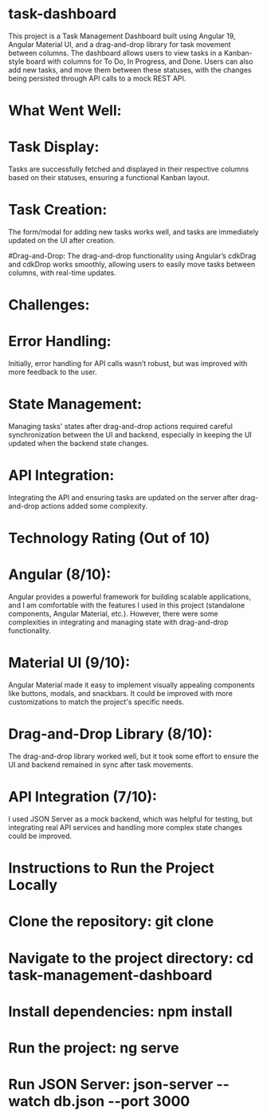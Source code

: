 # task-dashboard
This project is a Task Management Dashboard built using Angular 19, Angular Material UI, and a drag-and-drop library for task movement between columns. The dashboard allows users to view tasks in a Kanban-style board with columns for To Do, In Progress, and Done. Users can also add new tasks, and move them between these statuses, with the changes being persisted through API calls to a mock REST API.
# What Went Well:
# Task Display: 
Tasks are successfully fetched and displayed in their respective columns based on their statuses, ensuring a functional Kanban layout.

# Task Creation: 
The form/modal for adding new tasks works well, and tasks are immediately updated on the UI after creation.

#Drag-and-Drop: 
The drag-and-drop functionality using Angular’s cdkDrag and cdkDrop works smoothly, allowing users to easily move tasks between columns, with real-time updates.

# Challenges:
# Error Handling: 
Initially, error handling for API calls wasn’t robust, but was improved with more feedback to the user.

# State Management: 
Managing tasks' states after drag-and-drop actions required careful synchronization between the UI and backend, especially in keeping the UI updated when the backend state changes.

# API Integration: 
Integrating the API and ensuring tasks are updated on the server after drag-and-drop actions added some complexity.

# Technology Rating (Out of 10)
# Angular (8/10): 
Angular provides a powerful framework for building scalable applications, and I am comfortable with the features I used in this project (standalone components, Angular Material, etc.). However, there were some complexities in integrating and managing state with drag-and-drop functionality.

# Material UI (9/10): 
Angular Material made it easy to implement visually appealing components like buttons, modals, and snackbars. It could be improved with more customizations to match the project's specific needs.

# Drag-and-Drop Library (8/10): 
The drag-and-drop library worked well, but it took some effort to ensure the UI and backend remained in sync after task movements.

# API Integration (7/10): 
I used JSON Server as a mock backend, which was helpful for testing, but integrating real API services and handling more complex state changes could be improved.

# Instructions to Run the Project Locally
# Clone the repository: git clone 
# Navigate to the project directory: cd task-management-dashboard
# Install dependencies: npm install
# Run the project: ng serve
# Run JSON Server: json-server --watch db.json --port 3000



